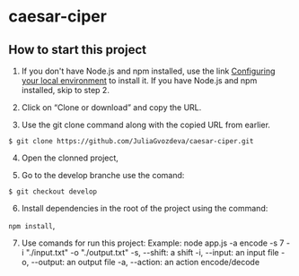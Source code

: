 # caesar-ciper

## How to start this project

1. If you don't have Node.js and npm installed, use the link [Configuring your local environment](https://docs.npmjs.com/getting-started/configuring-your-local-environment) to install it. If you have Node.js and npm installed, skip to step 2.

2. Click on “Clone or download” and copy the URL.

3. Use the git clone command along with the copied URL from earlier.

`$ git clone https://github.com/JuliaGvozdeva/caesar-ciper.git`

4. Open the clonned project,

5. Go to the develop branche use the comand:

`$ git checkout develop`

6. Install dependencies in the root of the project using the command:

`npm install`,

7. Use comands for run this project:
Example: node app.js -a encode -s 7 -i "./input.txt" -o "./output.txt"
  -s, --shift: a shift 
  -i, --input: an input file
  -o, --output: an output file
  -a, --action: an action encode/decode
